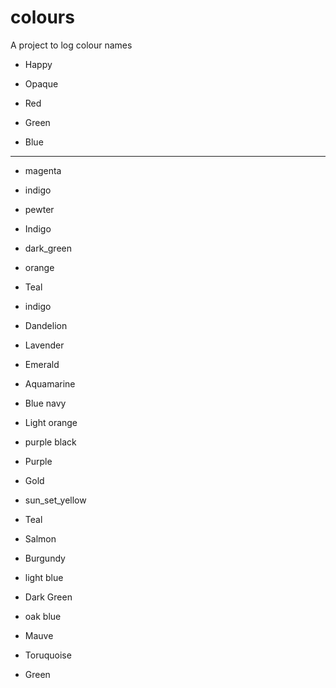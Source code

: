 # colours
A project to log colour names
- Happy
- Opaque

- Red 
- Green
- Blue

----------

- magenta
- indigo
- pewter

- Indigo 
- dark_green
- orange

- Teal 
- indigo
- Dandelion


- Lavender
- Emerald
- Aquamarine

- Blue navy
- Light orange
- purple black

-  Purple 
-  Gold
-  sun_set_yellow

- Teal
- Salmon
- Burgundy


- light blue
- Dark Green
- oak blue


- Mauve 
- Toruquoise
- Green




